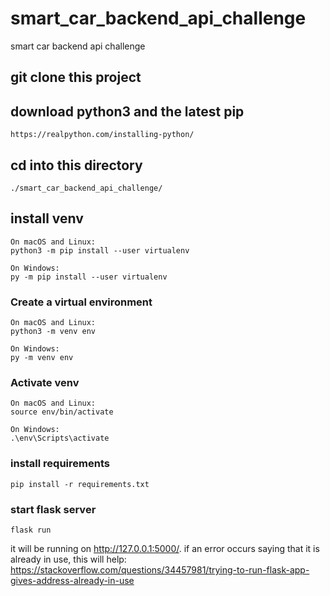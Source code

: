 # smart_car_backend_api_challenge
smart car backend api challenge 

## git clone this project

## download python3 and the latest pip
```
https://realpython.com/installing-python/
```

## cd into this directory
```
./smart_car_backend_api_challenge/
```

## install venv
```
On macOS and Linux:
python3 -m pip install --user virtualenv

On Windows:
py -m pip install --user virtualenv
```

### Create a virtual environment
```
On macOS and Linux:
python3 -m venv env

On Windows:
py -m venv env
```

### Activate venv
```
On macOS and Linux:
source env/bin/activate

On Windows:
.\env\Scripts\activate
```

### install requirements
```
pip install -r requirements.txt
```

### start flask server
```
flask run
```

it will be running on http://127.0.0.1:5000/. if an error occurs saying that it is already in use, this will help: https://stackoverflow.com/questions/34457981/trying-to-run-flask-app-gives-address-already-in-use
